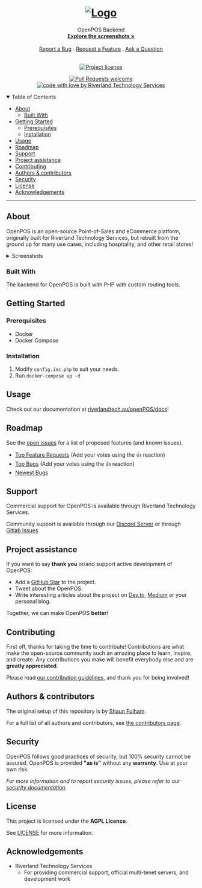 <h1 align="center">
  <a href="https://github.com/GITHUB_USERNAME/REPO_SLUG">
    <!-- Please provide path to your logo here -->
    <img src="https://riverlandtech.au/img/logo.png" alt="Logo" width="100" height="100">
  </a>
</h1>

<div align="center">
  OpenPOS Backend
  <br />
  <a href="#about"><strong>Explore the screenshots »</strong></a>
  <br />
  <br />
  <a href="https://github.com/GITHUB_USERNAME/REPO_SLUG/issues/new?assignees=&labels=bug&template=01_BUG_REPORT.md&title=bug%3A+">Report a Bug</a>
  ·
  <a href="https://github.com/GITHUB_USERNAME/REPO_SLUG/issues/new?assignees=&labels=enhancement&template=02_FEATURE_REQUEST.md&title=feat%3A+">Request a Feature</a>
  .
  <a href="https://github.com/GITHUB_USERNAME/REPO_SLUG/issues/new?assignees=&labels=question&template=04_SUPPORT_QUESTION.md&title=support%3A+">Ask a Question</a>
</div>

<div align="center">
<br />

[![Project license](https://img.shields.io/gitlab/license/RTS/OpenPOS/openpos-backend.svg?gitlab_url=https://git.riverlandtech.au&style=flat-square)](LICENSE)

[![Pull Requests welcome](https://img.shields.io/badge/PRs-welcome-ff69b4.svg?style=flat-square)](https://git.riverlandtech.au/RTS/OpenPOS/openpos-backend/-/issues)
[![code with love by Riverland Technology Services](https://img.shields.io/badge/%3C%2F%3E%20with%20%E2%99%A5%20by-Riverland%20Technology%20Services-ff1414.svg?style=flat-square)](https://github.com/GITHUB_USERNAME)

</div>

<details open="open">
<summary>Table of Contents</summary>

- [About](#about)
  - [Built With](#built-with)
- [Getting Started](#getting-started)
  - [Prerequisites](#prerequisites)
  - [Installation](#installation)
- [Usage](#usage)
- [Roadmap](#roadmap)
- [Support](#support)
- [Project assistance](#project-assistance)
- [Contributing](#contributing)
- [Authors & contributors](#authors--contributors)
- [Security](#security)
- [License](#license)
- [Acknowledgements](#acknowledgements)

</details>

---

## About

OpenPOS is an open-source Point-of-Sales and eCommerce platform, originally built for Riverland Technology Services, but rebuilt from the ground up for many use cases, including hospitality, and other retail stores!

<details>
<summary>Screenshots</summary>
<br>

|                               Home Page                               |                               Login Page                               |
| :-------------------------------------------------------------------: | :--------------------------------------------------------------------: |
| <img src="docs/images/screenshot.png" title="Home Page" width="100%"> | <img src="docs/images/screenshot.png" title="Login Page" width="100%"> |

</details>

### Built With

The backend for OpenPOS is built with PHP with custom routing tools.

## Getting Started

### Prerequisites

- Docker
- Docker Compose

### Installation

1. Modify `config.inc.php` to suit your needs.
2. Run `docker-compose up -d`

## Usage

Check out our documentation at [riverlandtech.au/openPOS/docs](https://riverlandtech.au/openPOS/docs)!

## Roadmap

See the [open issues](https://github.com/GITHUB_USERNAME/REPO_SLUG/issues) for a list of proposed features (and known issues).

- [Top Feature Requests](https://github.com/GITHUB_USERNAME/REPO_SLUG/issues?q=label%3Aenhancement+is%3Aopen+sort%3Areactions-%2B1-desc) (Add your votes using the 👍 reaction)
- [Top Bugs](https://github.com/GITHUB_USERNAME/REPO_SLUG/issues?q=is%3Aissue+is%3Aopen+label%3Abug+sort%3Areactions-%2B1-desc) (Add your votes using the 👍 reaction)
- [Newest Bugs](https://github.com/GITHUB_USERNAME/REPO_SLUG/issues?q=is%3Aopen+is%3Aissue+label%3Abug)

## Support

Commercial support for OpenPOS is available through Riverland Technology Services.

Community support is available through our [Discord Server](discord.gg/abcdef) or through [Gitlab Issues](https://git.riverlandtech.au/RTS/OpenPOS/openpos-backend/-/issues)
## Project assistance

If you want to say **thank you** or/and support active development of OpenPOS:

- Add a [GitHub Star](https://github.com/RiverlandTechnologyServices/OpenPOS-Backend) to the project.
- Tweet about the OpenPOS.
- Write interesting articles about the project on [Dev.to](https://dev.to/), [Medium](https://medium.com/) or your personal blog.

Together, we can make OpenPOS **better**!

## Contributing

First off, thanks for taking the time to contribute! Contributions are what make the open-source community such an amazing place to learn, inspire, and create. Any contributions you make will benefit everybody else and are **greatly appreciated**.


Please read [our contribution guidelines](docs/CONTRIBUTING.md), and thank you for being involved!

## Authors & contributors

The original setup of this repository is by [Shaun Fulham](https://github.com/sfulham).

For a full list of all authors and contributors, see [the contributors page](https://git.riverlandtech.au/RTS/OpenPOS/openpos-backend/-/graphs/master?ref_type=heads).

## Security

OpenPOS follows good practices of security, but 100% security cannot be assured.
OpenPOS is provided **"as is"** without any **warranty**. Use at your own risk.

_For more information and to report security issues, please refer to our [security documentation](docs/SECURITY.md)._

## License

This project is licensed under the **AGPL Licence**.

See [LICENSE](LICENSE) for more information.

## Acknowledgements

- Riverland Technology Services
  - For providing commercial support, official multi-tenet servers, and development work